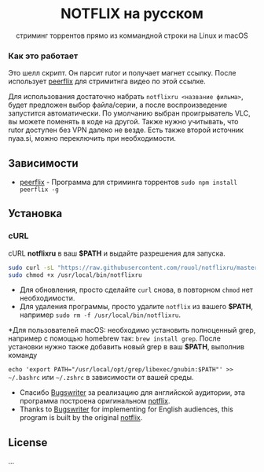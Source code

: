 <h1 align="center">NOTFLIX на русском</h1>
<p align="center">стриминг торрентов прямо из коммандной строки на Linux и macOS</p>

### Как это работает

Это шелл скрипт. Он парсит rutor и получает магнет ссылку.
После использует [peerflix](https://github.com/mafintosh/peerflix) для стримитнга видео по этой ссылке.

Для использования достаточно набрать ```notflixru <название фильма>```, будет предложен выбор файла/серии, а после воспроизведение запустится автоматически. По умолчанию выбран проигрыватель VLC, вы можете поменять в коде на другой. Также нужно учитывать, что rutor доступен без VPN далеко не везде. Есть также второй источник nyaa.si, можно переключить при необходимости.

## Зависимости

* [peerflix](https://github.com/mafintosh/peerflix) - Программа для стриминга торрентов `sudo npm install peerflix -g`

## Установка

### cURL
cURL **notflixru** в ваш **$PATH** и выдайте разрешения для запуска.

```sh
sudo curl -sL "https://raw.githubusercontent.com/rouol/notflixru/master/notflixru" -o /usr/local/bin/notflixru
sudo chmod +x /usr/local/bin/notflixru
```
- Для обновления, просто сделайте `curl` снова, в повторном `chmod` нет необходимости.
- Для удаления программы, просто удалите `notflix` из вашего **$PATH**, например `sudo rm -f /usr/local/bin/notflixru`.

*Для пользователей macOS: необходимо установить полноценный grep, например с помощью homebrew так: ```brew install grep```. После установки нужно также добавить новый grep в ваш **$PATH**, выполнив команду

```echo 'export PATH="/usr/local/opt/grep/libexec/gnubin:$PATH"' >> ~/.bashrc``` или ```~/.zshrc``` в зависимости от вашей среды.

* Спасибо [Bugswriter](https://github.com/Bugswriter) за реализацию для английской аудитории, эта программа построена оригинальном [notflix](https://github.com/Bugswriter/notflix).
* Thanks to [Bugswriter](https://github.com/Bugswriter) for implementing for English audiences, this program is built by the original [notflix](https://github.com/Bugswriter/notflix).

## License
...
